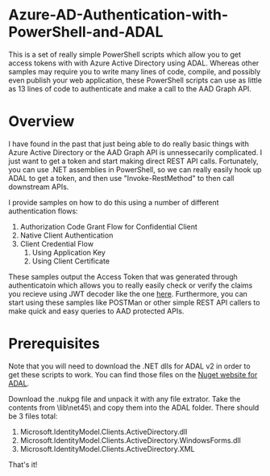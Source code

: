 # Azure-AD-Authentication-with-PowerShell-and-ADAL
This is a set of really simple PowerShell scripts which allow you to get access tokens with with Azure Active Directory using ADAL. Whereas other samples may require you to write many lines of code, compile, and possibly even publish your web application, these PowerShell scripts can use as little as 13 lines of code to authenticate and make a call to the AAD Graph API.

# Overview
I have found in the past that just being able to do really basic things with Azure Active Directory or the AAD Graph API is unnessecarily complicated. I just want to get a token and start making direct REST API calls. Fortunately, you can use .NET assemblies in PowerShell, so we can really easily hook up ADAL to get a token, and then use "Invoke-RestMethod" to then call downstream APIs.

I provide samples on how to do this using a number of different authentication flows:
1. Authorization Code Grant Flow for Confidential Client
2. Native Client Authentication
3. Client Credential Flow
    1. Using Application Key
    2. Using Client Certificate
     
These samples output the Access Token that was generated through authenticatoin which allows you to really easily check or verify the claims you recieve using JWT decoder like the one [here](https://github.com/shawntabrizi/JWT-Decoder-Javascript). Furthermore, you can start using these samples like POSTMan or other simple REST API callers to make quick and easy queries to AAD protected APIs.

# Prerequisites
Note that you will need to download the .NET dlls for ADAL v2 in order to get these scripts to work.
You can find those files on the [Nuget website for ADAL](https://www.nuget.org/packages/Microsoft.IdentityModel.Clients.ActiveDirectory/2.28.4).

Download the .nukpg file and unpack it with any file extrator.
Take the contents from \lib\net45\ and copy them into the ADAL folder. There should be 3 files total:
1. Microsoft.IdentityModel.Clients.ActiveDirectory.dll
2. Microsoft.IdentityModel.Clients.ActiveDirectory.WindowsForms.dll
3. Microsoft.IdentityModel.Clients.ActiveDirectory.XML

That's it!
